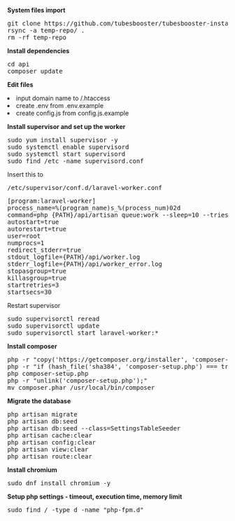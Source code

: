 <b>System files import</b>
<pre>
git clone https://github.com/tubesbooster/tubesbooster-installation.git temp-repo
rsync -a temp-repo/ . 
rm -rf temp-repo
</pre>

<b>Install dependencies</b>
<pre>
cd api
composer update
</pre>

<b>Edit files</b>
<li>input domain name to /.htaccess</li>
<li>create .env from .env.example</li>
<li>create config.js from config.js.example</li>

<b>Install supervisor and set up the worker</b>

<pre>
sudo yum install supervisor -y
sudo systemctl enable supervisord
sudo systemctl start supervisord
sudo find /etc -name supervisord.conf
</pre>

Insert this to
<pre>
/etc/supervisor/conf.d/laravel-worker.conf
</pre>
<pre>
[program:laravel-worker]
process_name=%(program_name)s_%(process_num)02d
command=php {PATH}/api/artisan queue:work --sleep=10 --tries=10
autostart=true
autorestart=true
user=root
numprocs=1
redirect_stderr=true
stdout_logfile={PATH}/api/worker.log
stderr_logfile={PATH}/api/worker_error.log
stopasgroup=true
killasgroup=true
startretries=3
startsecs=30
</pre>

Restart supervisor
<pre>
sudo supervisorctl reread
sudo supervisorctl update
sudo supervisorctl start laravel-worker:*
</pre>

<b>Install composer</b>
<pre>
php -r "copy('https://getcomposer.org/installer', 'composer-setup.php');"
php -r "if (hash_file('sha384', 'composer-setup.php') === trim(file_get_contents('https://composer.github.io/installer.sig'))) { echo 'Installer verified'; } else { echo 'Installer corrupt'; unlink('composer-setup.php'); exit(1); }"
php composer-setup.php
php -r "unlink('composer-setup.php');"
mv composer.phar /usr/local/bin/composer
</pre>

<b>Migrate the database</b>
<pre>
php artisan migrate
php artisan db:seed
php artisan db:seed --class=SettingsTableSeeder
php artisan cache:clear
php artisan config:clear
php artisan view:clear
php artisan route:clear
</pre>

<b>Install chromium</b>
<pre>
sudo dnf install chromium -y
</pre>

<b>Setup php settings - timeout, execution time, memory limit</b>
<pre>
sudo find / -type d -name "php-fpm.d"
</pre>

